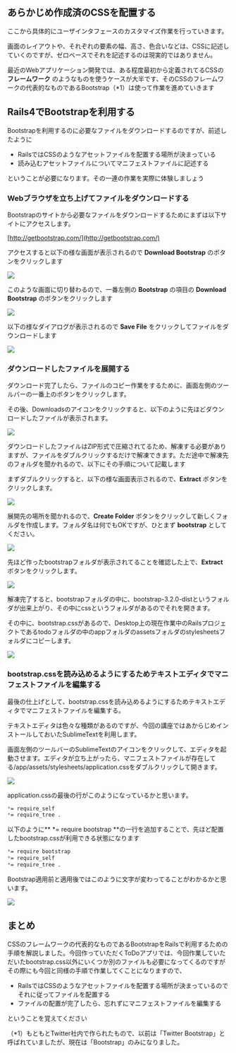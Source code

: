 ## あらかじめ作成済のCSSを配置する

ここから具体的にユーザインタフェースのカスタマイズ作業を行っていきます。

画面のレイアウトや、それぞれの要素の幅、高さ、色合いなどは、CSSに記述していくのですが、ゼロベースでそれを記述するのは現実的ではありません。

最近のWebアプリケーション開発では、ある程度最初から定義されてるCSSの **フレームワーク** のようなものを使うケースが大半です、そのCSSのフレームワークの代表的なものであるBootstrap（*1）は使って作業を進めていきます

## Rails4でBootstrapを利用する


Bootstrapを利用するのに必要なファイルをダウンロードするのですが、前述したように

- RailsではCSSのようなアセットファイルを配置する場所が決まっている
- 読み込むアセットファイルについてマニフェストファイルに記述する

ということが必要になります。その一連の作業を実際に体験しましょう

### Webブラウザを立ち上げてファイルをダウンロードする

Bootstrapのサイトから必要なファイルをダウンロードするためにまずは以下サイトにアクセスします。

[http://getbootstrap.com/](http://getbootstrap.com/)

アクセスすると以下の様な画面が表示されるので **Download Bootstrap** のボタンをクリックします

![](../image/shot-2014-07-25-7.03.02.png)

このような画面に切り替わるので、一番左側の **Bootstrap** の項目の **Download Bootstrap** のボタンをクリックします

![](../image/shot-2014-07-25-7.03.17.png)

以下の様なダイアログが表示されるので **Save File** をクリックしてファイルをダウンロードします

![](../image/shot-2014-07-25-7_03_31.png)

### ダウンロードしたファイルを展開する

ダウンロード完了したら、ファイルのコピー作業をするために、画面左側のツールバーの一番上のボタンをクリックします。

その後、Downloadsのアイコンをクリックすると、以下のように先ほどダウンロードしたファイルが表示されます。

![](../image/shot-2014-07-25-7_04_08.png)

ダウンロードしたファイルはZIP形式で圧縮されてるため、解凍する必要がありますが、ファイルをダブルクリックするだけで解凍できます。ただ途中で解凍先のフォルダを聞かれるので、以下にその手順について記載します

まずダブルクリックすると、以下の様な画面表示されるので、**Extract** ボタンをクリックします。

![](../image/shot-2014-07-25-7_04_19.png)

展開先の場所を聞かれるので、**Create Folder** ボタンをクリックして新しくフォルダを作成します。フォルダ名は何でもOKですが、ひとまず **bootstrap** としてください。

![](../image/shot-2014-07-25-7_04_38.png)

先ほど作ったbootstrapフォルダが表示されてることを確認した上で、**Extract** ボタンをクリックします。

![](../image/shot-2014-07-25-7_05_34.png)

解凍完了すると、bootstrapフォルダの中に、bootstrap-3.2.0-distというフォルダが出来上がり、その中にcssというフォルダがあるのでそれを開きます。

その中に、bootstrap.cssがあるので、Desktop上の現在作業中のRailsプロジェクトであるtodoフォルダの中のappフォルダのassetsフォルダのstylesheetsフォルダにコピーします。


![](../image/shot-2014-07-28-9_43_44.png)

### bootstrap.cssを読み込めるようにするためテキストエディタでマニフェストファイルを編集する

最後の仕上げとして、bootstrap.cssを読み込めるようにするためテキストエディタでマニフェストファイルを編集する。

テキストエディタは色々な種類があるのですが、今回の講座ではあからじめインストールしておいたSublimeTextを利用します。

画面左側のツールバーのSublimeTextのアイコンをクリックして、エディタを起動させます。エディタが立ち上がったら、マニフェストファイルが存在してる/app/assets/stylesheets/application.cssをダブルクリックして開きます。

![](../image/shot-2014-07-25-7_11_08.png)

application.cssの最後の行がこのようになっているかと思います。

```css
*= require_self
*= require_tree .
```

以下のように** *= require bootstrap **の一行を追加することで、先ほど配置したbootstrap.cssが利用できる状態になります

```css
*= require bootstrap
*= require_self
*= require_tree .
```

Bootstrap適用前と適用後ではこのように文字が変わってることがわかるかと思います。

![](../image/bootstrap_before_after.png)


## まとめ

CSSのフレームワークの代表的なものであるBootstrapをRailsで利用するための手順を解説しました。今回作っていただくToDoアプリでは、今回作業していただいたbootstrap.css以外にいくつか別のファイルも必要になってくるのですがその際にも今回と同様の手順で作業してくことになりますので、

- RailsではCSSのようなアセットファイルを配置する場所が決まっているのでそれに従ってファイルを配置する
- ファイルの配置が完了したら、忘れずにマニフェストファイルを編集する

ということを覚えてください

（*1）もともとTwitter社内で作られたもので、以前は「Twitter Bootstrap」と呼ばれていましたが、現在は「Bootstrap」のみになりました。
